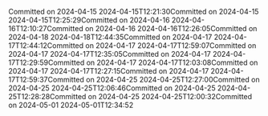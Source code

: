 Committed on 2024-04-15 2024-04-15T12:21:30Committed on 2024-04-15 2024-04-15T12:25:29Committed on 2024-04-16 2024-04-16T12:10:27Committed on 2024-04-16 2024-04-16T12:26:05Committed on 2024-04-18 2024-04-18T12:44:35Committed on 2024-04-17 2024-04-17T12:44:12Committed on 2024-04-17 2024-04-17T12:59:07Committed on 2024-04-17 2024-04-17T12:35:05Committed on 2024-04-17 2024-04-17T12:29:59Committed on 2024-04-17 2024-04-17T12:03:08Committed on 2024-04-17 2024-04-17T12:27:15Committed on 2024-04-17 2024-04-17T12:59:37Committed on 2024-04-25 2024-04-25T12:27:00Committed on 2024-04-25 2024-04-25T12:06:46Committed on 2024-04-25 2024-04-25T12:28:28Committed on 2024-04-25 2024-04-25T12:00:32Committed on 2024-05-01 2024-05-01T12:34:52